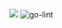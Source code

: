 <a href="https://codeclimate.com/github/codeclimate/codeclimate/maintainability"><img src="https://api.codeclimate.com/v1/badges/a99a88d28ad37a79dbf6/maintainability" /></a>
![go-lint](https://github.com/AnnTro/frontend-project-lvl1/.github/workflows/badge.svg)
